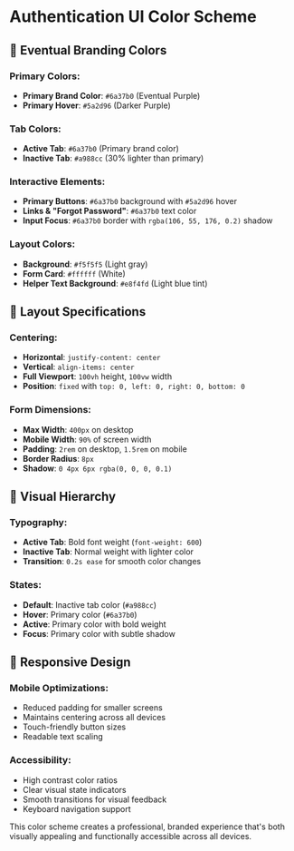 # Authentication UI Color Scheme

## 🎨 Eventual Branding Colors

### Primary Colors:
- **Primary Brand Color**: `#6a37b0` (Eventual Purple)
- **Primary Hover**: `#5a2d96` (Darker Purple)

### Tab Colors:
- **Active Tab**: `#6a37b0` (Primary brand color)
- **Inactive Tab**: `#a988cc` (30% lighter than primary)

### Interactive Elements:
- **Primary Buttons**: `#6a37b0` background with `#5a2d96` hover
- **Links & "Forgot Password"**: `#6a37b0` text color
- **Input Focus**: `#6a37b0` border with `rgba(106, 55, 176, 0.2)` shadow

### Layout Colors:
- **Background**: `#f5f5f5` (Light gray)
- **Form Card**: `#ffffff` (White)
- **Helper Text Background**: `#e8f4fd` (Light blue tint)

## 📏 Layout Specifications

### Centering:
- **Horizontal**: `justify-content: center`
- **Vertical**: `align-items: center`
- **Full Viewport**: `100vh` height, `100vw` width
- **Position**: `fixed` with `top: 0, left: 0, right: 0, bottom: 0`

### Form Dimensions:
- **Max Width**: `400px` on desktop
- **Mobile Width**: `90%` of screen width
- **Padding**: `2rem` on desktop, `1.5rem` on mobile
- **Border Radius**: `8px`
- **Shadow**: `0 4px 6px rgba(0, 0, 0, 0.1)`

## 🎯 Visual Hierarchy

### Typography:
- **Active Tab**: Bold font weight (`font-weight: 600`)
- **Inactive Tab**: Normal weight with lighter color
- **Transition**: `0.2s ease` for smooth color changes

### States:
- **Default**: Inactive tab color (`#a988cc`)
- **Hover**: Primary color (`#6a37b0`)
- **Active**: Primary color with bold weight
- **Focus**: Primary color with subtle shadow

## 📱 Responsive Design

### Mobile Optimizations:
- Reduced padding for smaller screens
- Maintains centering across all devices
- Touch-friendly button sizes
- Readable text scaling

### Accessibility:
- High contrast color ratios
- Clear visual state indicators
- Smooth transitions for visual feedback
- Keyboard navigation support

This color scheme creates a professional, branded experience that's both visually appealing and functionally accessible across all devices.